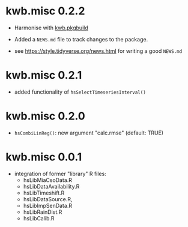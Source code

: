 # kwb.misc 0.2.2

* Harmonise with [kwb.pkgbuild](https://github.com/kwb-r/kwb.pkgbuild)

* Added a `NEWS.md` file to track changes to the package.

* see https://style.tidyverse.org/news.html for writing a good `NEWS.md`

# kwb.misc 0.2.1

* added functionality of `hsSelectTimeseriesInterval()`

# kwb.misc 0.2.0

* `hsCombiLinReg()`: new argument "calc.rmse" (default: TRUE)

# kwb.misc 0.0.1

* integration of former "library" R files:
  - hsLibMiaCsoData.R
  - hsLibDataAvailability.R
  - hsLibTimeshift.R
  - hsLibDataSource.R,
  - hsLibImpSenData.R
  - hsLibRainDist.R
  - hsLibCalib.R

